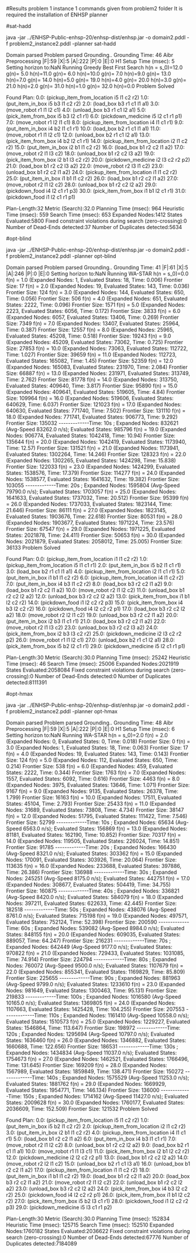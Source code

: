 #Results problem 1 instance 1
commands given from problem2 folder
It is required the installation of ENHSP planner


#sat-hadd

java -jar ../ENHSP-Public-enhsp-20/enhsp-dist/enhsp.jar -o domain2.pddl -f problem2_instance2.pddl -planner sat-hadd


Domain parsed
Problem parsed
Grounding..
Grounding Time: 46
Aibr Preprocessing
|F|:59
|X|:5
|A|:222
|P|:0
|E|:0
H1 Setup Time (msec): 5
Setting horizon to:NaN
Running Greedy Best First Search
h(n = s_0)=12.0
 g(n)= 5.0 h(n)=11.0
 g(n)= 6.0 h(n)=10.0
 g(n)= 7.0 h(n)=9.0
 g(n)= 13.0 h(n)=7.0
 g(n)= 14.0 h(n)=5.0
 g(n)= 19.0 h(n)=4.0
 g(n)= 20.0 h(n)=3.0
 g(n)= 21.0 h(n)=2.0
 g(n)= 31.0 h(n)=1.0
 g(n)= 32.0 h(n)=0.0
Problem Solved

Found Plan:
0.0: (pickup_item_from_location i5 l1 c2 r2)
1.0: (put_item_in_box i5 b3 l1 c2 r2)
2.0: (load_box b3 r1 c1 l1 a1)
3.0: (move_robot r1 l1 l2 c1)
4.0: (unload_box b3 r1 c1 l2 a1)
5.0: (pick_item_from_box i5 b3 l2 c1 r1)
6.0: (pickdown_medicine i5 l2 c1 r1 p1)
7.0: (move_robot r1 l2 l1 c1)
8.0: (pickup_item_from_location i4 l1 c1 r1)
9.0: (put_item_in_box i4 b2 l1 c1 r1)
10.0: (load_box b2 r1 c1 l1 a1)
11.0: (move_robot r1 l1 l2 c1)
12.0: (unload_box b2 r1 c1 l2 a1)
13.0: (pick_item_from_box i4 b2 l2 c1 r1)
14.0: (pickup_item_from_location i2 l1 c2 r2)
15.0: (put_item_in_box i2 b1 l1 c2 r2)
16.0: (load_box b1 r2 c2 l1 a2)
17.0: (move_robot r2 l1 l3 c2)
18.0: (unload_box b1 r2 c2 l3 a2)
19.0: (pick_item_from_box i2 b1 l3 c2 r2)
20.0: (pickdown_medicine i2 l3 c2 r2 p2)
21.0: (load_box b1 r2 c2 l3 a2)
22.0: (move_robot r2 l3 l1 c2)
23.0: (unload_box b1 r2 c2 l1 a2)
24.0: (pickup_item_from_location i1 l1 c2 r2)
25.0: (put_item_in_box i1 b1 l1 c2 r2)
26.0: (load_box b1 r2 c2 l1 a2)
27.0: (move_robot r2 l1 l2 c2)
28.0: (unload_box b1 r2 c2 l2 a2)
29.0: (pickdown_food i4 l2 c1 r1 p3)
30.0: (pick_item_from_box i1 b1 l2 c1 r1)
31.0: (pickdown_food i1 l2 c1 r1 p1)

Plan-Length:32
Metric (Search):32.0
Planning Time (msec): 964
Heuristic Time (msec): 559
Search Time (msec): 653
Expanded Nodes:1412
States Evaluated:5800
Fixed constraint violations during search (zero-crossing):0
Number of Dead-Ends detected:37
Number of Duplicates detected:5634


#opt-blind


java -jar ../ENHSP-Public-enhsp-20/enhsp-dist/enhsp.jar -o domain2.pddl -f problem2_instance2.pddl -planner opt-blind


Domain parsed
Problem parsed
Grounding..
Grounding Time: 41
|F|:61
|X|:5
|A|:246
|P|:0
|E|:0
Setting horizon to:NaN
Running WA-STAR
h(n = s_0)=0.0
f(n) = 1.0 (Expanded Nodes: 1, Evaluated States: 18, Time: 0.006) Frontier Size: 17
f(n) = 2.0 (Expanded Nodes: 19, Evaluated States: 143, Time: 0.036) Frontier Size: 124
f(n) = 3.0 (Expanded Nodes: 144, Evaluated States: 650, Time: 0.056) Frontier Size: 506
f(n) = 4.0 (Expanded Nodes: 651, Evaluated States: 2222, Time: 0.096) Frontier Size: 1571
f(n) = 5.0 (Expanded Nodes: 2223, Evaluated States: 6056, Time: 0.172) Frontier Size: 3833
f(n) = 6.0 (Expanded Nodes: 6057, Evaluated States: 13406, Time: 0.269) Frontier Size: 7349
f(n) = 7.0 (Expanded Nodes: 13407, Evaluated States: 25964, Time: 0.387) Frontier Size: 12557
f(n) = 8.0 (Expanded Nodes: 25965, Evaluated States: 45208, Time: 0.518) Frontier Size: 19243
f(n) = 9.0 (Expanded Nodes: 45209, Evaluated States: 73062, Time: 0.725) Frontier Size: 27853
f(n) = 10.0 (Expanded Nodes: 73063, Evaluated States: 112722, Time: 1.027) Frontier Size: 39659
f(n) = 11.0 (Expanded Nodes: 112723, Evaluated States: 165082, Time: 1.45) Frontier Size: 52359
f(n) = 12.0 (Expanded Nodes: 165083, Evaluated States: 231970, Time: 2.084) Frontier Size: 66887
f(n) = 13.0 (Expanded Nodes: 231971, Evaluated States: 313749, Time: 2.762) Frontier Size: 81778
f(n) = 14.0 (Expanded Nodes: 313750, Evaluated States: 409640, Time: 3.817) Frontier Size: 95890
f(n) = 15.0 (Expanded Nodes: 409641, Evaluated States: 519605, Time: 4.84) Frontier Size: 109964
f(n) = 16.0 (Expanded Nodes: 519606, Evaluated States: 640629, Time: 6.037) Frontier Size: 121023
f(n) = 17.0 (Expanded Nodes: 640630, Evaluated States: 771740, Time: 7.502) Frontier Size: 131110
f(n) = 18.0 (Expanded Nodes: 771741, Evaluated States: 906773, Time: 9.292) Frontier Size: 135032
-------------Time: 10s ; Expanded Nodes: 832621 (Avg-Speed 83262.0 n/s); Evaluated States: 985796
f(n) = 19.0 (Expanded Nodes: 906774, Evaluated States: 1042418, Time: 10.94) Frontier Size: 135644
f(n) = 20.0 (Expanded Nodes: 1042419, Evaluated States: 1173940, Time: 12.57) Frontier Size: 131521
f(n) = 21.0 (Expanded Nodes: 1173941, Evaluated States: 1302264, Time: 14.246) Frontier Size: 128323
f(n) = 22.0 (Expanded Nodes: 1302265, Evaluated States: 1424298, Time: 15.838) Frontier Size: 122033
f(n) = 23.0 (Expanded Nodes: 1424299, Evaluated States: 1538576, Time: 17.379) Frontier Size: 114277
f(n) = 24.0 (Expanded Nodes: 1538577, Evaluated States: 1641632, Time: 19.382) Frontier Size: 103055
-------------Time: 20s ; Expanded Nodes: 1595804 (Avg-Speed 79790.0 n/s); Evaluated States: 1703057
f(n) = 25.0 (Expanded Nodes: 1641633, Evaluated States: 1737032, Time: 20.512) Frontier Size: 95399
f(n) = 26.0 (Expanded Nodes: 1737033, Evaluated States: 1823144, Time: 21.646) Frontier Size: 86111
f(n) = 27.0 (Expanded Nodes: 1823145, Evaluated States: 1903676, Time: 22.618) Frontier Size: 80531
f(n) = 28.0 (Expanded Nodes: 1903677, Evaluated States: 1971224, Time: 23.576) Frontier Size: 67547
f(n) = 29.0 (Expanded Nodes: 1971225, Evaluated States: 2021878, Time: 24.411) Frontier Size: 50653
f(n) = 30.0 (Expanded Nodes: 2021879, Evaluated States: 2058012, Time: 25.005) Frontier Size: 36133
Problem Solved

Found Plan:
0.0: (pickup_item_from_location i1 l1 c2 r2)
1.0: (pickup_item_from_location i5 l1 c1 r1)
2.0: (put_item_in_box i5 b2 l1 c1 r1)
3.0: (load_box b2 r1 c1 l1 a1)
4.0: (pickup_item_from_location i2 l1 c1 r1)
5.0: (put_item_in_box i1 b1 l1 c2 r2)
6.0: (pickup_item_from_location i4 l1 c2 r2)
7.0: (put_item_in_box i4 b3 l1 c2 r2)
8.0: (load_box b3 r2 c2 l1 a2)
9.0: (load_box b1 r2 c2 l1 a2)
10.0: (move_robot r2 l1 l2 c2)
11.0: (unload_box b1 r2 c2 l2 a2)
12.0: (unload_box b3 r2 c2 l2 a2)
13.0: (pick_item_from_box i1 b1 l2 c2 r2)
14.0: (pickdown_food i1 l2 c2 r2 p3)
15.0: (pick_item_from_box i4 b3 l2 c2 r2)
16.0: (pickdown_food i4 l2 c2 r2 p1)
17.0: (load_box b3 r2 c2 l2 a2)
18.0: (move_robot r2 l2 l1 c2)
19.0: (unload_box b3 r2 c2 l1 a2)
20.0: (put_item_in_box i2 b3 l1 c1 r1)
21.0: (load_box b3 r2 c2 l1 a2)
22.0: (move_robot r2 l1 l3 c2)
23.0: (unload_box b3 r2 c2 l3 a2)
24.0: (pick_item_from_box i2 b3 l3 c2 r2)
25.0: (pickdown_medicine i2 l3 c2 r2 p2)
26.0: (move_robot r1 l1 l2 c1)
27.0: (unload_box b2 r1 c1 l2 a1)
28.0: (pick_item_from_box i5 b2 l2 c1 r1)
29.0: (pickdown_medicine i5 l2 c1 r1 p1)

Plan-Length:30
Metric (Search):30.0
Planning Time (msec): 25242
Heuristic Time (msec): 46
Search Time (msec): 25006
Expanded Nodes:2021919
States Evaluated:2058084
Fixed constraint violations during search (zero-crossing):0
Number of Dead-Ends detected:0
Number of Duplicates detected:8111391


#opt-hmax

java -jar ../ENHSP-Public-enhsp-20/enhsp-dist/enhsp.jar -o domain2.pddl -f problem2_instance2.pddl -planner opt-hmax


Domain parsed
Problem parsed
Grounding..
Grounding Time: 48
Aibr Preprocessing
|F|:59
|X|:5
|A|:222
|P|:0
|E|:0
H1 Setup Time (msec): 6
Setting horizon to:NaN
Running WA-STAR
h(n = s_0)=2.0
f(n) = 2.0 (Expanded Nodes: 0, Evaluated States: 0, Time: 0.018) Frontier Size: 0
f(n) = 3.0 (Expanded Nodes: 1, Evaluated States: 18, Time: 0.063) Frontier Size: 17
f(n) = 4.0 (Expanded Nodes: 19, Evaluated States: 143, Time: 0.143) Frontier Size: 124
f(n) = 5.0 (Expanded Nodes: 112, Evaluated States: 650, Time: 0.214) Frontier Size: 538
f(n) = 6.0 (Expanded Nodes: 459, Evaluated States: 2222, Time: 0.344) Frontier Size: 1763
f(n) = 7.0 (Expanded Nodes: 1557, Evaluated States: 6092, Time: 0.616) Frontier Size: 4463
f(n) = 8.0 (Expanded Nodes: 3975, Evaluated States: 13646, Time: 1.071) Frontier Size: 9167
f(n) = 9.0 (Expanded Nodes: 9135, Evaluated States: 26378, Time: 1.799) Frontier Size: 16163
f(n) = 10.0 (Expanded Nodes: 17511, Evaluated States: 45104, Time: 2.793) Frontier Size: 25433
f(n) = 11.0 (Expanded Nodes: 31689, Evaluated States: 73808, Time: 4.734) Frontier Size: 38147
f(n) = 12.0 (Expanded Nodes: 51795, Evaluated States: 111422, Time: 7.546) Frontier Size: 52799
-------------Time: 10s ; Expanded Nodes: 65634 (Avg-Speed 6563.0 n/s); Evaluated States: 156869
f(n) = 13.0 (Expanded Nodes: 81181, Evaluated States: 162190, Time: 10.852) Frontier Size: 70317
f(n) = 14.0 (Expanded Nodes: 119505, Evaluated States: 226024, Time: 14.851) Frontier Size: 91785
-------------Time: 20s ; Expanded Nodes: 166430 (Avg-Speed 8321.0 n/s); Evaluated States: 303362
f(n) = 15.0 (Expanded Nodes: 170091, Evaluated States: 303926, Time: 20.064) Frontier Size: 113635
f(n) = 16.0 (Expanded Nodes: 233688, Evaluated States: 397886, Time: 26.386) Frontier Size: 136988
-------------Time: 30s ; Expanded Nodes: 245251 (Avg-Speed 8175.0 n/s); Evaluated States: 442751
f(n) = 17.0 (Expanded Nodes: 308677, Evaluated States: 504419, Time: 34.755) Frontier Size: 160875
-------------Time: 40s ; Expanded Nodes: 336821 (Avg-Speed 8420.0 n/s); Evaluated States: 584079
f(n) = 18.0 (Expanded Nodes: 397211, Evaluated States: 622633, Time: 42.445) Frontier Size: 182518
-------------Time: 50s ; Expanded Nodes: 438076 (Avg-Speed 8761.0 n/s); Evaluated States: 715198
f(n) = 19.0 (Expanded Nodes: 497571, Evaluated States: 752124, Time: 52.398) Frontier Size: 200590
-------------Time: 60s ; Expanded Nodes: 539082 (Avg-Speed 8984.0 n/s); Evaluated States: 848155
f(n) = 20.0 (Expanded Nodes: 609035, Evaluated States: 889057, Time: 64.247) Frontier Size: 216231
-------------Time: 70s ; Expanded Nodes: 642449 (Avg-Speed 9177.0 n/s); Evaluated States: 970822
f(n) = 21.0 (Expanded Nodes: 729433, Evaluated States: 1031085, Time: 74.914) Frontier Size: 224794
-------------Time: 80s ; Expanded Nodes: 760072 (Avg-Speed 9500.0 n/s); Evaluated States: 1107679
f(n) = 22.0 (Expanded Nodes: 855341, Evaluated States: 1169829, Time: 85.809) Frontier Size: 225655
-------------Time: 90s ; Expanded Nodes: 881963 (Avg-Speed 9799.0 n/s); Evaluated States: 1233610
f(n) = 23.0 (Expanded Nodes: 981649, Evaluated States: 1300463, Time: 95.131) Frontier Size: 219833
-------------Time: 100s ; Expanded Nodes: 1016580 (Avg-Speed 10165.0 n/s); Evaluated States: 1369805
f(n) = 24.0 (Expanded Nodes: 1107663, Evaluated States: 1425428, Time: 104.255) Frontier Size: 207553
-------------Time: 110s ; Expanded Nodes: 1161410 (Avg-Speed 10558.0 n/s); Evaluated States: 1510573
f(n) = 25.0 (Expanded Nodes: 1229227, Evaluated States: 1546864, Time: 113.647) Frontier Size: 198972
-------------Time: 120s ; Expanded Nodes: 1295694 (Avg-Speed 10797.0 n/s); Evaluated States: 1636460
f(n) = 26.0 (Expanded Nodes: 1346882, Evaluated States: 1660688, Time: 122.656) Frontier Size: 186531
-------------Time: 130s ; Expanded Nodes: 1434834 (Avg-Speed 11037.0 n/s); Evaluated States: 1754673
f(n) = 27.0 (Expanded Nodes: 1462521, Evaluated States: 1766496, Time: 131.645) Frontier Size: 169209
f(n) = 28.0 (Expanded Nodes: 1567989, Evaluated States: 1859849, Time: 138.471) Frontier Size: 150272
-------------Time: 140s ; Expanded Nodes: 1575529 (Avg-Speed 11253.0 n/s); Evaluated States: 1881762
f(n) = 29.0 (Expanded Nodes: 1669929, Evaluated States: 1954771, Time: 146.134) Frontier Size: 136000
-------------Time: 150s ; Expanded Nodes: 1714162 (Avg-Speed 11427.0 n/s); Evaluated States: 2009628
f(n) = 30.0 (Expanded Nodes: 1760177, Evaluated States: 2036609, Time: 152.509) Frontier Size: 121532
Problem Solved

Found Plan:
0.0: (pickup_item_from_location i5 l1 c2 r2)
1.0: (put_item_in_box i5 b2 l1 c2 r2)
2.0: (pickup_item_from_location i2 l1 c2 r2)
3.0: (put_item_in_box i2 b1 l1 c2 r2)
4.0: (pickup_item_from_location i4 l1 c1 r1)
5.0: (load_box b1 r2 c2 l1 a2)
6.0: (put_item_in_box i4 b3 l1 c1 r1)
7.0: (move_robot r2 l1 l2 c2)
8.0: (unload_box b1 r2 c2 l2 a2)
9.0: (load_box b2 r1 c1 l1 a1)
10.0: (move_robot r1 l1 l3 c1)
11.0: (pick_item_from_box i2 b1 l2 c2 r2)
12.0: (pickdown_medicine i2 l2 c2 r2 p1)
13.0: (load_box b1 r2 c2 l2 a2)
14.0: (move_robot r2 l2 l1 c2)
15.0: (unload_box b2 r1 c1 l3 a1)
16.0: (unload_box b1 r2 c2 l1 a2)
17.0: (pickup_item_from_location i1 l1 c2 r2)
18.0: (put_item_in_box i1 b1 l1 c2 r2)
19.0: (load_box b1 r2 c2 l1 a2)
20.0: (load_box b3 r2 c2 l1 a2)
21.0: (move_robot r2 l1 l2 c2)
22.0: (unload_box b1 r2 c2 l2 a2)
23.0: (unload_box b3 r2 c2 l2 a2)
24.0: (pick_item_from_box i4 b3 l2 c2 r2)
25.0: (pickdown_food i4 l2 c2 r2 p1)
26.0: (pick_item_from_box i1 b1 l2 c2 r2)
27.0: (pick_item_from_box i5 b2 l3 c1 r1)
28.0: (pickdown_food i1 l2 c2 r2 p3)
29.0: (pickdown_medicine i5 l3 c1 r1 p2)

Plan-Length:30
Metric (Search):30.0
Planning Time (msec): 152834
Heuristic Time (msec): 125715
Search Time (msec): 152510
Expanded Nodes:1760182
States Evaluated:2036622
Fixed constraint violations during search (zero-crossing):0
Number of Dead-Ends detected:67776
Number of Duplicates detected:7184089